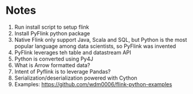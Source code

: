 # Notes

1. Run install script to setup flink
2. Install PyFlink python package
3. Native Flink only support Java, Scala and SQL, but Python is the most popular language among data scientists, so PyFlink was invented
4. PyFlink leverages teh table and datastream API
5. Python is converted using Py4J
6. What is Arrow formatted data?
7. Intent of Pyflink is to leverage Pandas?
8. Serialization/deserialization powered with Cython
9. Examples: https://github.com/wdm0006/flink-python-examples
